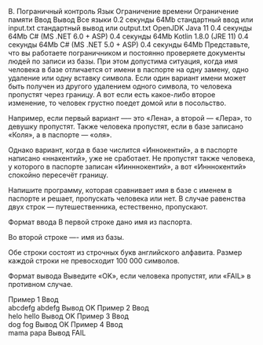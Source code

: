 B. Пограничный контроль
Язык	Ограничение времени	Ограничение памяти	Ввод	Вывод
Все языки	0.2 секунды	64Mb	стандартный ввод или input.txt	стандартный вывод или output.txt
OpenJDK Java 11	0.4 секунды	64Mb
C# (MS .NET 6.0 + ASP)	0.4 секунды	64Mb
Kotlin 1.8.0 (JRE 11)	0.4 секунды	64Mb
C# (MS .NET 5.0 + ASP)	0.4 секунды	64Mb
Представьте, что вы работаете пограничником и постоянно проверяете документы людей по записи из базы. При этом допустима ситуация, когда имя человека в базе отличается от имени в паспорте на одну замену, одно удаление или одну вставку символа. Если один вариант имени может быть получен из другого удалением одного символа, то человека пропустят через границу. А вот если есть какое-либо второе изменение, то человек грустно поедет домой или в посольство.

Например, если первый вариант —– это «Лена», а второй — «Лера», то девушку пропустят. Также человека пропустят, если в базе записано «Коля», а в паспорте — «оля».

Однако вариант, когда в базе числится «Иннокентий», а в паспорте написано «ннакентий», уже не сработает. Не пропустят также человека, у которого в паспорте записан «Иинннокентий», а вот «Инннокентий» спокойно пересечёт границу.

Напишите программу, которая сравнивает имя в базе с именем в паспорте и решает, пропускать человека или нет. В случае равенства двух строк — путешественника, естественно, пропускают.

Формат ввода
В первой строке дано имя из паспорта.

Во второй строке —- имя из базы.

Обе строки состоят из строчных букв английского алфавита. Размер каждой строки не превосходит 100 000 символов.

Формат вывода
Выведите «OK», если человека пропустят, или «FAIL» в противном случае.

Пример 1
Ввод	
abcdefg
abdefg
Вывод
OK
Пример 2
Ввод	
helo
hello
Вывод
OK
Пример 3
Ввод	
dog
fog
Вывод
OK
Пример 4
Ввод	
mama
papa
Вывод
FAIL